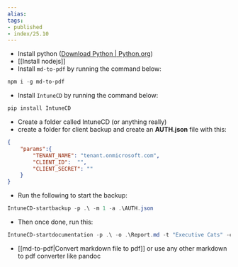 ```yaml
---
alias:
tags:
- published
- index/25.10
---
```



- Install python ([Download Python | Python.org](https://www.python.org/downloads/))
- [[Install nodejs]]
- Install `md-to-pdf` by running the command below:

```powershell
npm i -g md-to-pdf
```
- Install `IntuneCD` by running the command below:

 ```powershell
 pip install IntuneCD
```
- Create a folder called IntuneCD (or anything really)
- create a folder for client backup and create an **AUTH.json** file with this:


```json
{
    "params":{
        "TENANT_NAME": "tenant.onmicrosoft.com",
        "CLIENT_ID":  "",
        "CLIENT_SECRET": "" 
    }
}
```

- Run the following to start the backup:

```powershell
IntuneCD-startbackup -p .\ -m 1 -a .\AUTH.json
```
- Then once done, run this: 

 ```powershell
IntuneCD-startdocumentation -p .\ -o .\Report.md -t "Executive Cats" -c
```
 - [[md-to-pdf|Convert markdown file to pdf]] or use any other markdown to pdf converter like pandoc
 